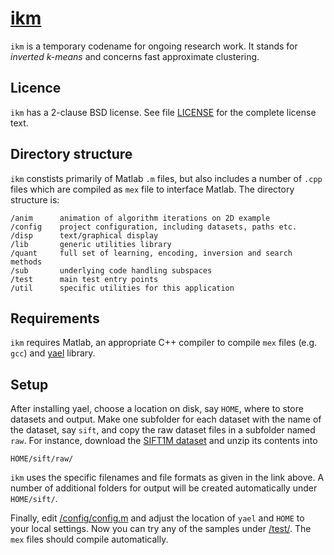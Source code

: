 # [ikm](https://github.com/iavr/ikm)

`ikm` is a temporary codename for ongoing research work. It stands for *inverted k-means* and concerns fast approximate clustering.

Licence
-------

`ikm` has a 2-clause BSD license. See file [LICENSE](/LICENSE) for the complete license text.

Directory structure
-------------------

`ikm` constists primarily of Matlab `.m` files, but also includes a number of `.cpp` files which are compiled as `mex` file to interface Matlab. The directory structure is:

	/anim      animation of algorithm iterations on 2D example
	/config    project configuration, including datasets, paths etc.
	/disp      text/graphical display
	/lib       generic utilities library
	/quant     full set of learning, encoding, inversion and search methods
	/sub       underlying code handling subspaces
	/test      main test entry points
	/util      specific utilities for this application

Requirements
------------

`ikm` requires Matlab, an appropriate C++ compiler to compile `mex` files (e.g. `gcc`) and [yael](http://yael.gforge.inria.fr/) library.

Setup
-----

After installing yael, choose a location on disk, say `HOME`, where to store datasets and output. Make one subfolder for each dataset with the name of the dataset, say `sift`, and copy the raw dataset files in a subfolder named `raw`. For instance, download the [SIFT1M dataset](http://corpus-texmex.irisa.fr/) and unzip its contents into

	HOME/sift/raw/

`ikm` uses the specific filenames and file formats as given in the link above. A number of additional folders for output will be created automatically under `HOME/sift/`.

Finally, edit [/config/config.m](/config/config.m) and adjust the location of `yael` and `HOME` to your local settings. Now you can try any of the samples under [/test/](/test/). The `mex` files should compile automatically.
